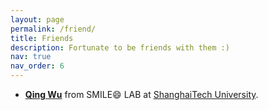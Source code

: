 ```yaml
---
layout: page
permalink: /friend/
title: Friends
description: Fortunate to be friends with them :)
nav: true
nav_order: 6
---
```


* [<b>Qing Wu</b>](https://iwuqing.github.io/) from SMILE:smile: LAB at [ShanghaiTech University](https://www.shanghaitech.edu.cn/eng/).
